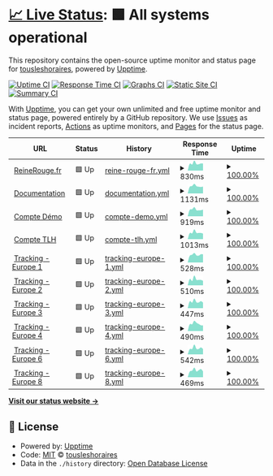 # [📈 Live Status](https://tousleshoraires.github.io/uptime-rr): <!--live status--> **🟩 All systems operational**

This repository contains the open-source uptime monitor and status page for [tousleshoraires](https://tousleshoraires.com), powered by [Upptime](https://github.com/upptime/upptime).

[![Uptime CI](https://github.com/tousleshoraires/uptime-rr/workflows/Uptime%20CI/badge.svg)](https://github.com/tousleshoraires/uptime-rr/actions?query=workflow%3A%22Uptime+CI%22)
[![Response Time CI](https://github.com/tousleshoraires/uptime-rr/workflows/Response%20Time%20CI/badge.svg)](https://github.com/tousleshoraires/uptime-rr/actions?query=workflow%3A%22Response+Time+CI%22)
[![Graphs CI](https://github.com/tousleshoraires/uptime-rr/workflows/Graphs%20CI/badge.svg)](https://github.com/tousleshoraires/uptime-rr/actions?query=workflow%3A%22Graphs+CI%22)
[![Static Site CI](https://github.com/tousleshoraires/uptime-rr/workflows/Static%20Site%20CI/badge.svg)](https://github.com/tousleshoraires/uptime-rr/actions?query=workflow%3A%22Static+Site+CI%22)
[![Summary CI](https://github.com/tousleshoraires/uptime-rr/workflows/Summary%20CI/badge.svg)](https://github.com/tousleshoraires/uptime-rr/actions?query=workflow%3A%22Summary+CI%22)

With [Upptime](https://upptime.js.org), you can get your own unlimited and free uptime monitor and status page, powered entirely by a GitHub repository. We use [Issues](https://github.com/tousleshoraires/uptime-rr/issues) as incident reports, [Actions](https://github.com/tousleshoraires/uptime-rr/actions) as uptime monitors, and [Pages](https://tousleshoraires.github.io/uptime-rr) for the status page.

<!--start: status pages-->
<!-- This summary is generated by Upptime (https://github.com/upptime/upptime) -->
<!-- Do not edit this manually, your changes will be overwritten -->
<!-- prettier-ignore -->
| URL | Status | History | Response Time | Uptime |
| --- | ------ | ------- | ------------- | ------ |
| <img alt="" src="https://icons.duckduckgo.com/ip3/reinerouge.fr.ico" height="13"> [ReineRouge.fr](https://reinerouge.fr) | 🟩 Up | [reine-rouge-fr.yml](https://github.com/tousleshoraires/uptime-rr/commits/HEAD/history/reine-rouge-fr.yml) | <details><summary><img alt="Response time graph" src="./graphs/reine-rouge-fr/response-time-week.png" height="20"> 830ms</summary><br><a href="https://status.reinerouge.fr/history/reine-rouge-fr"><img alt="Response time 1015" src="https://img.shields.io/endpoint?url=https%3A%2F%2Fraw.githubusercontent.com%2Ftousleshoraires%2Fuptime-rr%2FHEAD%2Fapi%2Freine-rouge-fr%2Fresponse-time.json"></a><br><a href="https://status.reinerouge.fr/history/reine-rouge-fr"><img alt="24-hour response time 826" src="https://img.shields.io/endpoint?url=https%3A%2F%2Fraw.githubusercontent.com%2Ftousleshoraires%2Fuptime-rr%2FHEAD%2Fapi%2Freine-rouge-fr%2Fresponse-time-day.json"></a><br><a href="https://status.reinerouge.fr/history/reine-rouge-fr"><img alt="7-day response time 830" src="https://img.shields.io/endpoint?url=https%3A%2F%2Fraw.githubusercontent.com%2Ftousleshoraires%2Fuptime-rr%2FHEAD%2Fapi%2Freine-rouge-fr%2Fresponse-time-week.json"></a><br><a href="https://status.reinerouge.fr/history/reine-rouge-fr"><img alt="30-day response time 902" src="https://img.shields.io/endpoint?url=https%3A%2F%2Fraw.githubusercontent.com%2Ftousleshoraires%2Fuptime-rr%2FHEAD%2Fapi%2Freine-rouge-fr%2Fresponse-time-month.json"></a><br><a href="https://status.reinerouge.fr/history/reine-rouge-fr"><img alt="1-year response time 1002" src="https://img.shields.io/endpoint?url=https%3A%2F%2Fraw.githubusercontent.com%2Ftousleshoraires%2Fuptime-rr%2FHEAD%2Fapi%2Freine-rouge-fr%2Fresponse-time-year.json"></a></details> | <details><summary><a href="https://status.reinerouge.fr/history/reine-rouge-fr">100.00%</a></summary><a href="https://status.reinerouge.fr/history/reine-rouge-fr"><img alt="All-time uptime 99.99%" src="https://img.shields.io/endpoint?url=https%3A%2F%2Fraw.githubusercontent.com%2Ftousleshoraires%2Fuptime-rr%2FHEAD%2Fapi%2Freine-rouge-fr%2Fuptime.json"></a><br><a href="https://status.reinerouge.fr/history/reine-rouge-fr"><img alt="24-hour uptime 100.00%" src="https://img.shields.io/endpoint?url=https%3A%2F%2Fraw.githubusercontent.com%2Ftousleshoraires%2Fuptime-rr%2FHEAD%2Fapi%2Freine-rouge-fr%2Fuptime-day.json"></a><br><a href="https://status.reinerouge.fr/history/reine-rouge-fr"><img alt="7-day uptime 100.00%" src="https://img.shields.io/endpoint?url=https%3A%2F%2Fraw.githubusercontent.com%2Ftousleshoraires%2Fuptime-rr%2FHEAD%2Fapi%2Freine-rouge-fr%2Fuptime-week.json"></a><br><a href="https://status.reinerouge.fr/history/reine-rouge-fr"><img alt="30-day uptime 100.00%" src="https://img.shields.io/endpoint?url=https%3A%2F%2Fraw.githubusercontent.com%2Ftousleshoraires%2Fuptime-rr%2FHEAD%2Fapi%2Freine-rouge-fr%2Fuptime-month.json"></a><br><a href="https://status.reinerouge.fr/history/reine-rouge-fr"><img alt="1-year uptime 100.00%" src="https://img.shields.io/endpoint?url=https%3A%2F%2Fraw.githubusercontent.com%2Ftousleshoraires%2Fuptime-rr%2FHEAD%2Fapi%2Freine-rouge-fr%2Fuptime-year.json"></a></details>
| <img alt="" src="https://icons.duckduckgo.com/ip3/support.reinerouge.fr.ico" height="13"> [Documentation](https://support.reinerouge.fr) | 🟩 Up | [documentation.yml](https://github.com/tousleshoraires/uptime-rr/commits/HEAD/history/documentation.yml) | <details><summary><img alt="Response time graph" src="./graphs/documentation/response-time-week.png" height="20"> 1131ms</summary><br><a href="https://status.reinerouge.fr/history/documentation"><img alt="Response time 1264" src="https://img.shields.io/endpoint?url=https%3A%2F%2Fraw.githubusercontent.com%2Ftousleshoraires%2Fuptime-rr%2FHEAD%2Fapi%2Fdocumentation%2Fresponse-time.json"></a><br><a href="https://status.reinerouge.fr/history/documentation"><img alt="24-hour response time 1055" src="https://img.shields.io/endpoint?url=https%3A%2F%2Fraw.githubusercontent.com%2Ftousleshoraires%2Fuptime-rr%2FHEAD%2Fapi%2Fdocumentation%2Fresponse-time-day.json"></a><br><a href="https://status.reinerouge.fr/history/documentation"><img alt="7-day response time 1131" src="https://img.shields.io/endpoint?url=https%3A%2F%2Fraw.githubusercontent.com%2Ftousleshoraires%2Fuptime-rr%2FHEAD%2Fapi%2Fdocumentation%2Fresponse-time-week.json"></a><br><a href="https://status.reinerouge.fr/history/documentation"><img alt="30-day response time 1422" src="https://img.shields.io/endpoint?url=https%3A%2F%2Fraw.githubusercontent.com%2Ftousleshoraires%2Fuptime-rr%2FHEAD%2Fapi%2Fdocumentation%2Fresponse-time-month.json"></a><br><a href="https://status.reinerouge.fr/history/documentation"><img alt="1-year response time 1263" src="https://img.shields.io/endpoint?url=https%3A%2F%2Fraw.githubusercontent.com%2Ftousleshoraires%2Fuptime-rr%2FHEAD%2Fapi%2Fdocumentation%2Fresponse-time-year.json"></a></details> | <details><summary><a href="https://status.reinerouge.fr/history/documentation">100.00%</a></summary><a href="https://status.reinerouge.fr/history/documentation"><img alt="All-time uptime 99.96%" src="https://img.shields.io/endpoint?url=https%3A%2F%2Fraw.githubusercontent.com%2Ftousleshoraires%2Fuptime-rr%2FHEAD%2Fapi%2Fdocumentation%2Fuptime.json"></a><br><a href="https://status.reinerouge.fr/history/documentation"><img alt="24-hour uptime 100.00%" src="https://img.shields.io/endpoint?url=https%3A%2F%2Fraw.githubusercontent.com%2Ftousleshoraires%2Fuptime-rr%2FHEAD%2Fapi%2Fdocumentation%2Fuptime-day.json"></a><br><a href="https://status.reinerouge.fr/history/documentation"><img alt="7-day uptime 100.00%" src="https://img.shields.io/endpoint?url=https%3A%2F%2Fraw.githubusercontent.com%2Ftousleshoraires%2Fuptime-rr%2FHEAD%2Fapi%2Fdocumentation%2Fuptime-week.json"></a><br><a href="https://status.reinerouge.fr/history/documentation"><img alt="30-day uptime 100.00%" src="https://img.shields.io/endpoint?url=https%3A%2F%2Fraw.githubusercontent.com%2Ftousleshoraires%2Fuptime-rr%2FHEAD%2Fapi%2Fdocumentation%2Fuptime-month.json"></a><br><a href="https://status.reinerouge.fr/history/documentation"><img alt="1-year uptime 100.00%" src="https://img.shields.io/endpoint?url=https%3A%2F%2Fraw.githubusercontent.com%2Ftousleshoraires%2Fuptime-rr%2FHEAD%2Fapi%2Fdocumentation%2Fuptime-year.json"></a></details>
| <img alt="" src="https://icons.duckduckgo.com/ip3/demo.reinerouge.fr.ico" height="13"> [Compte Démo](https://demo.reinerouge.fr) | 🟩 Up | [compte-demo.yml](https://github.com/tousleshoraires/uptime-rr/commits/HEAD/history/compte-demo.yml) | <details><summary><img alt="Response time graph" src="./graphs/compte-demo/response-time-week.png" height="20"> 919ms</summary><br><a href="https://status.reinerouge.fr/history/compte-demo"><img alt="Response time 1178" src="https://img.shields.io/endpoint?url=https%3A%2F%2Fraw.githubusercontent.com%2Ftousleshoraires%2Fuptime-rr%2FHEAD%2Fapi%2Fcompte-demo%2Fresponse-time.json"></a><br><a href="https://status.reinerouge.fr/history/compte-demo"><img alt="24-hour response time 893" src="https://img.shields.io/endpoint?url=https%3A%2F%2Fraw.githubusercontent.com%2Ftousleshoraires%2Fuptime-rr%2FHEAD%2Fapi%2Fcompte-demo%2Fresponse-time-day.json"></a><br><a href="https://status.reinerouge.fr/history/compte-demo"><img alt="7-day response time 919" src="https://img.shields.io/endpoint?url=https%3A%2F%2Fraw.githubusercontent.com%2Ftousleshoraires%2Fuptime-rr%2FHEAD%2Fapi%2Fcompte-demo%2Fresponse-time-week.json"></a><br><a href="https://status.reinerouge.fr/history/compte-demo"><img alt="30-day response time 978" src="https://img.shields.io/endpoint?url=https%3A%2F%2Fraw.githubusercontent.com%2Ftousleshoraires%2Fuptime-rr%2FHEAD%2Fapi%2Fcompte-demo%2Fresponse-time-month.json"></a><br><a href="https://status.reinerouge.fr/history/compte-demo"><img alt="1-year response time 1157" src="https://img.shields.io/endpoint?url=https%3A%2F%2Fraw.githubusercontent.com%2Ftousleshoraires%2Fuptime-rr%2FHEAD%2Fapi%2Fcompte-demo%2Fresponse-time-year.json"></a></details> | <details><summary><a href="https://status.reinerouge.fr/history/compte-demo">100.00%</a></summary><a href="https://status.reinerouge.fr/history/compte-demo"><img alt="All-time uptime 99.14%" src="https://img.shields.io/endpoint?url=https%3A%2F%2Fraw.githubusercontent.com%2Ftousleshoraires%2Fuptime-rr%2FHEAD%2Fapi%2Fcompte-demo%2Fuptime.json"></a><br><a href="https://status.reinerouge.fr/history/compte-demo"><img alt="24-hour uptime 100.00%" src="https://img.shields.io/endpoint?url=https%3A%2F%2Fraw.githubusercontent.com%2Ftousleshoraires%2Fuptime-rr%2FHEAD%2Fapi%2Fcompte-demo%2Fuptime-day.json"></a><br><a href="https://status.reinerouge.fr/history/compte-demo"><img alt="7-day uptime 100.00%" src="https://img.shields.io/endpoint?url=https%3A%2F%2Fraw.githubusercontent.com%2Ftousleshoraires%2Fuptime-rr%2FHEAD%2Fapi%2Fcompte-demo%2Fuptime-week.json"></a><br><a href="https://status.reinerouge.fr/history/compte-demo"><img alt="30-day uptime 100.00%" src="https://img.shields.io/endpoint?url=https%3A%2F%2Fraw.githubusercontent.com%2Ftousleshoraires%2Fuptime-rr%2FHEAD%2Fapi%2Fcompte-demo%2Fuptime-month.json"></a><br><a href="https://status.reinerouge.fr/history/compte-demo"><img alt="1-year uptime 97.51%" src="https://img.shields.io/endpoint?url=https%3A%2F%2Fraw.githubusercontent.com%2Ftousleshoraires%2Fuptime-rr%2FHEAD%2Fapi%2Fcompte-demo%2Fuptime-year.json"></a></details>
| <img alt="" src="https://icons.duckduckgo.com/ip3/tlh.reinerouge.fr.ico" height="13"> [Compte TLH](https://tlh.reinerouge.fr) | 🟩 Up | [compte-tlh.yml](https://github.com/tousleshoraires/uptime-rr/commits/HEAD/history/compte-tlh.yml) | <details><summary><img alt="Response time graph" src="./graphs/compte-tlh/response-time-week.png" height="20"> 1013ms</summary><br><a href="https://status.reinerouge.fr/history/compte-tlh"><img alt="Response time 1164" src="https://img.shields.io/endpoint?url=https%3A%2F%2Fraw.githubusercontent.com%2Ftousleshoraires%2Fuptime-rr%2FHEAD%2Fapi%2Fcompte-tlh%2Fresponse-time.json"></a><br><a href="https://status.reinerouge.fr/history/compte-tlh"><img alt="24-hour response time 861" src="https://img.shields.io/endpoint?url=https%3A%2F%2Fraw.githubusercontent.com%2Ftousleshoraires%2Fuptime-rr%2FHEAD%2Fapi%2Fcompte-tlh%2Fresponse-time-day.json"></a><br><a href="https://status.reinerouge.fr/history/compte-tlh"><img alt="7-day response time 1013" src="https://img.shields.io/endpoint?url=https%3A%2F%2Fraw.githubusercontent.com%2Ftousleshoraires%2Fuptime-rr%2FHEAD%2Fapi%2Fcompte-tlh%2Fresponse-time-week.json"></a><br><a href="https://status.reinerouge.fr/history/compte-tlh"><img alt="30-day response time 1128" src="https://img.shields.io/endpoint?url=https%3A%2F%2Fraw.githubusercontent.com%2Ftousleshoraires%2Fuptime-rr%2FHEAD%2Fapi%2Fcompte-tlh%2Fresponse-time-month.json"></a><br><a href="https://status.reinerouge.fr/history/compte-tlh"><img alt="1-year response time 1142" src="https://img.shields.io/endpoint?url=https%3A%2F%2Fraw.githubusercontent.com%2Ftousleshoraires%2Fuptime-rr%2FHEAD%2Fapi%2Fcompte-tlh%2Fresponse-time-year.json"></a></details> | <details><summary><a href="https://status.reinerouge.fr/history/compte-tlh">100.00%</a></summary><a href="https://status.reinerouge.fr/history/compte-tlh"><img alt="All-time uptime 93.50%" src="https://img.shields.io/endpoint?url=https%3A%2F%2Fraw.githubusercontent.com%2Ftousleshoraires%2Fuptime-rr%2FHEAD%2Fapi%2Fcompte-tlh%2Fuptime.json"></a><br><a href="https://status.reinerouge.fr/history/compte-tlh"><img alt="24-hour uptime 100.00%" src="https://img.shields.io/endpoint?url=https%3A%2F%2Fraw.githubusercontent.com%2Ftousleshoraires%2Fuptime-rr%2FHEAD%2Fapi%2Fcompte-tlh%2Fuptime-day.json"></a><br><a href="https://status.reinerouge.fr/history/compte-tlh"><img alt="7-day uptime 100.00%" src="https://img.shields.io/endpoint?url=https%3A%2F%2Fraw.githubusercontent.com%2Ftousleshoraires%2Fuptime-rr%2FHEAD%2Fapi%2Fcompte-tlh%2Fuptime-week.json"></a><br><a href="https://status.reinerouge.fr/history/compte-tlh"><img alt="30-day uptime 100.00%" src="https://img.shields.io/endpoint?url=https%3A%2F%2Fraw.githubusercontent.com%2Ftousleshoraires%2Fuptime-rr%2FHEAD%2Fapi%2Fcompte-tlh%2Fuptime-month.json"></a><br><a href="https://status.reinerouge.fr/history/compte-tlh"><img alt="1-year uptime 81.22%" src="https://img.shields.io/endpoint?url=https%3A%2F%2Fraw.githubusercontent.com%2Ftousleshoraires%2Fuptime-rr%2FHEAD%2Fapi%2Fcompte-tlh%2Fuptime-year.json"></a></details>
| <img alt="" src="https://icons.duckduckgo.com/ip3/tkg1.reinerouge.fr.ico" height="13"> [Tracking - Europe 1](https://tkg1.reinerouge.fr) | 🟩 Up | [tracking-europe-1.yml](https://github.com/tousleshoraires/uptime-rr/commits/HEAD/history/tracking-europe-1.yml) | <details><summary><img alt="Response time graph" src="./graphs/tracking-europe-1/response-time-week.png" height="20"> 528ms</summary><br><a href="https://status.reinerouge.fr/history/tracking-europe-1"><img alt="Response time 596" src="https://img.shields.io/endpoint?url=https%3A%2F%2Fraw.githubusercontent.com%2Ftousleshoraires%2Fuptime-rr%2FHEAD%2Fapi%2Ftracking-europe-1%2Fresponse-time.json"></a><br><a href="https://status.reinerouge.fr/history/tracking-europe-1"><img alt="24-hour response time 558" src="https://img.shields.io/endpoint?url=https%3A%2F%2Fraw.githubusercontent.com%2Ftousleshoraires%2Fuptime-rr%2FHEAD%2Fapi%2Ftracking-europe-1%2Fresponse-time-day.json"></a><br><a href="https://status.reinerouge.fr/history/tracking-europe-1"><img alt="7-day response time 528" src="https://img.shields.io/endpoint?url=https%3A%2F%2Fraw.githubusercontent.com%2Ftousleshoraires%2Fuptime-rr%2FHEAD%2Fapi%2Ftracking-europe-1%2Fresponse-time-week.json"></a><br><a href="https://status.reinerouge.fr/history/tracking-europe-1"><img alt="30-day response time 538" src="https://img.shields.io/endpoint?url=https%3A%2F%2Fraw.githubusercontent.com%2Ftousleshoraires%2Fuptime-rr%2FHEAD%2Fapi%2Ftracking-europe-1%2Fresponse-time-month.json"></a><br><a href="https://status.reinerouge.fr/history/tracking-europe-1"><img alt="1-year response time 526" src="https://img.shields.io/endpoint?url=https%3A%2F%2Fraw.githubusercontent.com%2Ftousleshoraires%2Fuptime-rr%2FHEAD%2Fapi%2Ftracking-europe-1%2Fresponse-time-year.json"></a></details> | <details><summary><a href="https://status.reinerouge.fr/history/tracking-europe-1">100.00%</a></summary><a href="https://status.reinerouge.fr/history/tracking-europe-1"><img alt="All-time uptime 89.64%" src="https://img.shields.io/endpoint?url=https%3A%2F%2Fraw.githubusercontent.com%2Ftousleshoraires%2Fuptime-rr%2FHEAD%2Fapi%2Ftracking-europe-1%2Fuptime.json"></a><br><a href="https://status.reinerouge.fr/history/tracking-europe-1"><img alt="24-hour uptime 100.00%" src="https://img.shields.io/endpoint?url=https%3A%2F%2Fraw.githubusercontent.com%2Ftousleshoraires%2Fuptime-rr%2FHEAD%2Fapi%2Ftracking-europe-1%2Fuptime-day.json"></a><br><a href="https://status.reinerouge.fr/history/tracking-europe-1"><img alt="7-day uptime 100.00%" src="https://img.shields.io/endpoint?url=https%3A%2F%2Fraw.githubusercontent.com%2Ftousleshoraires%2Fuptime-rr%2FHEAD%2Fapi%2Ftracking-europe-1%2Fuptime-week.json"></a><br><a href="https://status.reinerouge.fr/history/tracking-europe-1"><img alt="30-day uptime 100.00%" src="https://img.shields.io/endpoint?url=https%3A%2F%2Fraw.githubusercontent.com%2Ftousleshoraires%2Fuptime-rr%2FHEAD%2Fapi%2Ftracking-europe-1%2Fuptime-month.json"></a><br><a href="https://status.reinerouge.fr/history/tracking-europe-1"><img alt="1-year uptime 99.92%" src="https://img.shields.io/endpoint?url=https%3A%2F%2Fraw.githubusercontent.com%2Ftousleshoraires%2Fuptime-rr%2FHEAD%2Fapi%2Ftracking-europe-1%2Fuptime-year.json"></a></details>
| <img alt="" src="https://icons.duckduckgo.com/ip3/tkg2.reinerouge.fr.ico" height="13"> [Tracking - Europe 2](https://tkg2.reinerouge.fr) | 🟩 Up | [tracking-europe-2.yml](https://github.com/tousleshoraires/uptime-rr/commits/HEAD/history/tracking-europe-2.yml) | <details><summary><img alt="Response time graph" src="./graphs/tracking-europe-2/response-time-week.png" height="20"> 510ms</summary><br><a href="https://status.reinerouge.fr/history/tracking-europe-2"><img alt="Response time 576" src="https://img.shields.io/endpoint?url=https%3A%2F%2Fraw.githubusercontent.com%2Ftousleshoraires%2Fuptime-rr%2FHEAD%2Fapi%2Ftracking-europe-2%2Fresponse-time.json"></a><br><a href="https://status.reinerouge.fr/history/tracking-europe-2"><img alt="24-hour response time 387" src="https://img.shields.io/endpoint?url=https%3A%2F%2Fraw.githubusercontent.com%2Ftousleshoraires%2Fuptime-rr%2FHEAD%2Fapi%2Ftracking-europe-2%2Fresponse-time-day.json"></a><br><a href="https://status.reinerouge.fr/history/tracking-europe-2"><img alt="7-day response time 510" src="https://img.shields.io/endpoint?url=https%3A%2F%2Fraw.githubusercontent.com%2Ftousleshoraires%2Fuptime-rr%2FHEAD%2Fapi%2Ftracking-europe-2%2Fresponse-time-week.json"></a><br><a href="https://status.reinerouge.fr/history/tracking-europe-2"><img alt="30-day response time 522" src="https://img.shields.io/endpoint?url=https%3A%2F%2Fraw.githubusercontent.com%2Ftousleshoraires%2Fuptime-rr%2FHEAD%2Fapi%2Ftracking-europe-2%2Fresponse-time-month.json"></a><br><a href="https://status.reinerouge.fr/history/tracking-europe-2"><img alt="1-year response time 531" src="https://img.shields.io/endpoint?url=https%3A%2F%2Fraw.githubusercontent.com%2Ftousleshoraires%2Fuptime-rr%2FHEAD%2Fapi%2Ftracking-europe-2%2Fresponse-time-year.json"></a></details> | <details><summary><a href="https://status.reinerouge.fr/history/tracking-europe-2">100.00%</a></summary><a href="https://status.reinerouge.fr/history/tracking-europe-2"><img alt="All-time uptime 89.64%" src="https://img.shields.io/endpoint?url=https%3A%2F%2Fraw.githubusercontent.com%2Ftousleshoraires%2Fuptime-rr%2FHEAD%2Fapi%2Ftracking-europe-2%2Fuptime.json"></a><br><a href="https://status.reinerouge.fr/history/tracking-europe-2"><img alt="24-hour uptime 100.00%" src="https://img.shields.io/endpoint?url=https%3A%2F%2Fraw.githubusercontent.com%2Ftousleshoraires%2Fuptime-rr%2FHEAD%2Fapi%2Ftracking-europe-2%2Fuptime-day.json"></a><br><a href="https://status.reinerouge.fr/history/tracking-europe-2"><img alt="7-day uptime 100.00%" src="https://img.shields.io/endpoint?url=https%3A%2F%2Fraw.githubusercontent.com%2Ftousleshoraires%2Fuptime-rr%2FHEAD%2Fapi%2Ftracking-europe-2%2Fuptime-week.json"></a><br><a href="https://status.reinerouge.fr/history/tracking-europe-2"><img alt="30-day uptime 100.00%" src="https://img.shields.io/endpoint?url=https%3A%2F%2Fraw.githubusercontent.com%2Ftousleshoraires%2Fuptime-rr%2FHEAD%2Fapi%2Ftracking-europe-2%2Fuptime-month.json"></a><br><a href="https://status.reinerouge.fr/history/tracking-europe-2"><img alt="1-year uptime 99.92%" src="https://img.shields.io/endpoint?url=https%3A%2F%2Fraw.githubusercontent.com%2Ftousleshoraires%2Fuptime-rr%2FHEAD%2Fapi%2Ftracking-europe-2%2Fuptime-year.json"></a></details>
| <img alt="" src="https://icons.duckduckgo.com/ip3/tkg3.reinerouge.fr.ico" height="13"> [Tracking - Europe 3](https://tkg3.reinerouge.fr) | 🟩 Up | [tracking-europe-3.yml](https://github.com/tousleshoraires/uptime-rr/commits/HEAD/history/tracking-europe-3.yml) | <details><summary><img alt="Response time graph" src="./graphs/tracking-europe-3/response-time-week.png" height="20"> 447ms</summary><br><a href="https://status.reinerouge.fr/history/tracking-europe-3"><img alt="Response time 615" src="https://img.shields.io/endpoint?url=https%3A%2F%2Fraw.githubusercontent.com%2Ftousleshoraires%2Fuptime-rr%2FHEAD%2Fapi%2Ftracking-europe-3%2Fresponse-time.json"></a><br><a href="https://status.reinerouge.fr/history/tracking-europe-3"><img alt="24-hour response time 381" src="https://img.shields.io/endpoint?url=https%3A%2F%2Fraw.githubusercontent.com%2Ftousleshoraires%2Fuptime-rr%2FHEAD%2Fapi%2Ftracking-europe-3%2Fresponse-time-day.json"></a><br><a href="https://status.reinerouge.fr/history/tracking-europe-3"><img alt="7-day response time 447" src="https://img.shields.io/endpoint?url=https%3A%2F%2Fraw.githubusercontent.com%2Ftousleshoraires%2Fuptime-rr%2FHEAD%2Fapi%2Ftracking-europe-3%2Fresponse-time-week.json"></a><br><a href="https://status.reinerouge.fr/history/tracking-europe-3"><img alt="30-day response time 497" src="https://img.shields.io/endpoint?url=https%3A%2F%2Fraw.githubusercontent.com%2Ftousleshoraires%2Fuptime-rr%2FHEAD%2Fapi%2Ftracking-europe-3%2Fresponse-time-month.json"></a><br><a href="https://status.reinerouge.fr/history/tracking-europe-3"><img alt="1-year response time 606" src="https://img.shields.io/endpoint?url=https%3A%2F%2Fraw.githubusercontent.com%2Ftousleshoraires%2Fuptime-rr%2FHEAD%2Fapi%2Ftracking-europe-3%2Fresponse-time-year.json"></a></details> | <details><summary><a href="https://status.reinerouge.fr/history/tracking-europe-3">100.00%</a></summary><a href="https://status.reinerouge.fr/history/tracking-europe-3"><img alt="All-time uptime 99.99%" src="https://img.shields.io/endpoint?url=https%3A%2F%2Fraw.githubusercontent.com%2Ftousleshoraires%2Fuptime-rr%2FHEAD%2Fapi%2Ftracking-europe-3%2Fuptime.json"></a><br><a href="https://status.reinerouge.fr/history/tracking-europe-3"><img alt="24-hour uptime 100.00%" src="https://img.shields.io/endpoint?url=https%3A%2F%2Fraw.githubusercontent.com%2Ftousleshoraires%2Fuptime-rr%2FHEAD%2Fapi%2Ftracking-europe-3%2Fuptime-day.json"></a><br><a href="https://status.reinerouge.fr/history/tracking-europe-3"><img alt="7-day uptime 100.00%" src="https://img.shields.io/endpoint?url=https%3A%2F%2Fraw.githubusercontent.com%2Ftousleshoraires%2Fuptime-rr%2FHEAD%2Fapi%2Ftracking-europe-3%2Fuptime-week.json"></a><br><a href="https://status.reinerouge.fr/history/tracking-europe-3"><img alt="30-day uptime 100.00%" src="https://img.shields.io/endpoint?url=https%3A%2F%2Fraw.githubusercontent.com%2Ftousleshoraires%2Fuptime-rr%2FHEAD%2Fapi%2Ftracking-europe-3%2Fuptime-month.json"></a><br><a href="https://status.reinerouge.fr/history/tracking-europe-3"><img alt="1-year uptime 99.99%" src="https://img.shields.io/endpoint?url=https%3A%2F%2Fraw.githubusercontent.com%2Ftousleshoraires%2Fuptime-rr%2FHEAD%2Fapi%2Ftracking-europe-3%2Fuptime-year.json"></a></details>
| <img alt="" src="https://icons.duckduckgo.com/ip3/tkg4.reinerouge.fr.ico" height="13"> [Tracking - Europe 4](https://tkg4.reinerouge.fr) | 🟩 Up | [tracking-europe-4.yml](https://github.com/tousleshoraires/uptime-rr/commits/HEAD/history/tracking-europe-4.yml) | <details><summary><img alt="Response time graph" src="./graphs/tracking-europe-4/response-time-week.png" height="20"> 490ms</summary><br><a href="https://status.reinerouge.fr/history/tracking-europe-4"><img alt="Response time 606" src="https://img.shields.io/endpoint?url=https%3A%2F%2Fraw.githubusercontent.com%2Ftousleshoraires%2Fuptime-rr%2FHEAD%2Fapi%2Ftracking-europe-4%2Fresponse-time.json"></a><br><a href="https://status.reinerouge.fr/history/tracking-europe-4"><img alt="24-hour response time 379" src="https://img.shields.io/endpoint?url=https%3A%2F%2Fraw.githubusercontent.com%2Ftousleshoraires%2Fuptime-rr%2FHEAD%2Fapi%2Ftracking-europe-4%2Fresponse-time-day.json"></a><br><a href="https://status.reinerouge.fr/history/tracking-europe-4"><img alt="7-day response time 490" src="https://img.shields.io/endpoint?url=https%3A%2F%2Fraw.githubusercontent.com%2Ftousleshoraires%2Fuptime-rr%2FHEAD%2Fapi%2Ftracking-europe-4%2Fresponse-time-week.json"></a><br><a href="https://status.reinerouge.fr/history/tracking-europe-4"><img alt="30-day response time 507" src="https://img.shields.io/endpoint?url=https%3A%2F%2Fraw.githubusercontent.com%2Ftousleshoraires%2Fuptime-rr%2FHEAD%2Fapi%2Ftracking-europe-4%2Fresponse-time-month.json"></a><br><a href="https://status.reinerouge.fr/history/tracking-europe-4"><img alt="1-year response time 595" src="https://img.shields.io/endpoint?url=https%3A%2F%2Fraw.githubusercontent.com%2Ftousleshoraires%2Fuptime-rr%2FHEAD%2Fapi%2Ftracking-europe-4%2Fresponse-time-year.json"></a></details> | <details><summary><a href="https://status.reinerouge.fr/history/tracking-europe-4">100.00%</a></summary><a href="https://status.reinerouge.fr/history/tracking-europe-4"><img alt="All-time uptime 99.99%" src="https://img.shields.io/endpoint?url=https%3A%2F%2Fraw.githubusercontent.com%2Ftousleshoraires%2Fuptime-rr%2FHEAD%2Fapi%2Ftracking-europe-4%2Fuptime.json"></a><br><a href="https://status.reinerouge.fr/history/tracking-europe-4"><img alt="24-hour uptime 100.00%" src="https://img.shields.io/endpoint?url=https%3A%2F%2Fraw.githubusercontent.com%2Ftousleshoraires%2Fuptime-rr%2FHEAD%2Fapi%2Ftracking-europe-4%2Fuptime-day.json"></a><br><a href="https://status.reinerouge.fr/history/tracking-europe-4"><img alt="7-day uptime 100.00%" src="https://img.shields.io/endpoint?url=https%3A%2F%2Fraw.githubusercontent.com%2Ftousleshoraires%2Fuptime-rr%2FHEAD%2Fapi%2Ftracking-europe-4%2Fuptime-week.json"></a><br><a href="https://status.reinerouge.fr/history/tracking-europe-4"><img alt="30-day uptime 100.00%" src="https://img.shields.io/endpoint?url=https%3A%2F%2Fraw.githubusercontent.com%2Ftousleshoraires%2Fuptime-rr%2FHEAD%2Fapi%2Ftracking-europe-4%2Fuptime-month.json"></a><br><a href="https://status.reinerouge.fr/history/tracking-europe-4"><img alt="1-year uptime 99.98%" src="https://img.shields.io/endpoint?url=https%3A%2F%2Fraw.githubusercontent.com%2Ftousleshoraires%2Fuptime-rr%2FHEAD%2Fapi%2Ftracking-europe-4%2Fuptime-year.json"></a></details>
| <img alt="" src="https://icons.duckduckgo.com/ip3/tkg6.reinerouge.fr.ico" height="13"> [Tracking - Europe 6](https://tkg6.reinerouge.fr) | 🟩 Up | [tracking-europe-6.yml](https://github.com/tousleshoraires/uptime-rr/commits/HEAD/history/tracking-europe-6.yml) | <details><summary><img alt="Response time graph" src="./graphs/tracking-europe-6/response-time-week.png" height="20"> 542ms</summary><br><a href="https://status.reinerouge.fr/history/tracking-europe-6"><img alt="Response time 633" src="https://img.shields.io/endpoint?url=https%3A%2F%2Fraw.githubusercontent.com%2Ftousleshoraires%2Fuptime-rr%2FHEAD%2Fapi%2Ftracking-europe-6%2Fresponse-time.json"></a><br><a href="https://status.reinerouge.fr/history/tracking-europe-6"><img alt="24-hour response time 469" src="https://img.shields.io/endpoint?url=https%3A%2F%2Fraw.githubusercontent.com%2Ftousleshoraires%2Fuptime-rr%2FHEAD%2Fapi%2Ftracking-europe-6%2Fresponse-time-day.json"></a><br><a href="https://status.reinerouge.fr/history/tracking-europe-6"><img alt="7-day response time 542" src="https://img.shields.io/endpoint?url=https%3A%2F%2Fraw.githubusercontent.com%2Ftousleshoraires%2Fuptime-rr%2FHEAD%2Fapi%2Ftracking-europe-6%2Fresponse-time-week.json"></a><br><a href="https://status.reinerouge.fr/history/tracking-europe-6"><img alt="30-day response time 540" src="https://img.shields.io/endpoint?url=https%3A%2F%2Fraw.githubusercontent.com%2Ftousleshoraires%2Fuptime-rr%2FHEAD%2Fapi%2Ftracking-europe-6%2Fresponse-time-month.json"></a><br><a href="https://status.reinerouge.fr/history/tracking-europe-6"><img alt="1-year response time 630" src="https://img.shields.io/endpoint?url=https%3A%2F%2Fraw.githubusercontent.com%2Ftousleshoraires%2Fuptime-rr%2FHEAD%2Fapi%2Ftracking-europe-6%2Fresponse-time-year.json"></a></details> | <details><summary><a href="https://status.reinerouge.fr/history/tracking-europe-6">100.00%</a></summary><a href="https://status.reinerouge.fr/history/tracking-europe-6"><img alt="All-time uptime 99.99%" src="https://img.shields.io/endpoint?url=https%3A%2F%2Fraw.githubusercontent.com%2Ftousleshoraires%2Fuptime-rr%2FHEAD%2Fapi%2Ftracking-europe-6%2Fuptime.json"></a><br><a href="https://status.reinerouge.fr/history/tracking-europe-6"><img alt="24-hour uptime 100.00%" src="https://img.shields.io/endpoint?url=https%3A%2F%2Fraw.githubusercontent.com%2Ftousleshoraires%2Fuptime-rr%2FHEAD%2Fapi%2Ftracking-europe-6%2Fuptime-day.json"></a><br><a href="https://status.reinerouge.fr/history/tracking-europe-6"><img alt="7-day uptime 100.00%" src="https://img.shields.io/endpoint?url=https%3A%2F%2Fraw.githubusercontent.com%2Ftousleshoraires%2Fuptime-rr%2FHEAD%2Fapi%2Ftracking-europe-6%2Fuptime-week.json"></a><br><a href="https://status.reinerouge.fr/history/tracking-europe-6"><img alt="30-day uptime 100.00%" src="https://img.shields.io/endpoint?url=https%3A%2F%2Fraw.githubusercontent.com%2Ftousleshoraires%2Fuptime-rr%2FHEAD%2Fapi%2Ftracking-europe-6%2Fuptime-month.json"></a><br><a href="https://status.reinerouge.fr/history/tracking-europe-6"><img alt="1-year uptime 99.99%" src="https://img.shields.io/endpoint?url=https%3A%2F%2Fraw.githubusercontent.com%2Ftousleshoraires%2Fuptime-rr%2FHEAD%2Fapi%2Ftracking-europe-6%2Fuptime-year.json"></a></details>
| <img alt="" src="https://icons.duckduckgo.com/ip3/tkg8.reinerouge.fr.ico" height="13"> [Tracking - Europe 8](https://tkg8.reinerouge.fr) | 🟩 Up | [tracking-europe-8.yml](https://github.com/tousleshoraires/uptime-rr/commits/HEAD/history/tracking-europe-8.yml) | <details><summary><img alt="Response time graph" src="./graphs/tracking-europe-8/response-time-week.png" height="20"> 469ms</summary><br><a href="https://status.reinerouge.fr/history/tracking-europe-8"><img alt="Response time 525" src="https://img.shields.io/endpoint?url=https%3A%2F%2Fraw.githubusercontent.com%2Ftousleshoraires%2Fuptime-rr%2FHEAD%2Fapi%2Ftracking-europe-8%2Fresponse-time.json"></a><br><a href="https://status.reinerouge.fr/history/tracking-europe-8"><img alt="24-hour response time 390" src="https://img.shields.io/endpoint?url=https%3A%2F%2Fraw.githubusercontent.com%2Ftousleshoraires%2Fuptime-rr%2FHEAD%2Fapi%2Ftracking-europe-8%2Fresponse-time-day.json"></a><br><a href="https://status.reinerouge.fr/history/tracking-europe-8"><img alt="7-day response time 469" src="https://img.shields.io/endpoint?url=https%3A%2F%2Fraw.githubusercontent.com%2Ftousleshoraires%2Fuptime-rr%2FHEAD%2Fapi%2Ftracking-europe-8%2Fresponse-time-week.json"></a><br><a href="https://status.reinerouge.fr/history/tracking-europe-8"><img alt="30-day response time 493" src="https://img.shields.io/endpoint?url=https%3A%2F%2Fraw.githubusercontent.com%2Ftousleshoraires%2Fuptime-rr%2FHEAD%2Fapi%2Ftracking-europe-8%2Fresponse-time-month.json"></a><br><a href="https://status.reinerouge.fr/history/tracking-europe-8"><img alt="1-year response time 513" src="https://img.shields.io/endpoint?url=https%3A%2F%2Fraw.githubusercontent.com%2Ftousleshoraires%2Fuptime-rr%2FHEAD%2Fapi%2Ftracking-europe-8%2Fresponse-time-year.json"></a></details> | <details><summary><a href="https://status.reinerouge.fr/history/tracking-europe-8">100.00%</a></summary><a href="https://status.reinerouge.fr/history/tracking-europe-8"><img alt="All-time uptime 89.64%" src="https://img.shields.io/endpoint?url=https%3A%2F%2Fraw.githubusercontent.com%2Ftousleshoraires%2Fuptime-rr%2FHEAD%2Fapi%2Ftracking-europe-8%2Fuptime.json"></a><br><a href="https://status.reinerouge.fr/history/tracking-europe-8"><img alt="24-hour uptime 100.00%" src="https://img.shields.io/endpoint?url=https%3A%2F%2Fraw.githubusercontent.com%2Ftousleshoraires%2Fuptime-rr%2FHEAD%2Fapi%2Ftracking-europe-8%2Fuptime-day.json"></a><br><a href="https://status.reinerouge.fr/history/tracking-europe-8"><img alt="7-day uptime 100.00%" src="https://img.shields.io/endpoint?url=https%3A%2F%2Fraw.githubusercontent.com%2Ftousleshoraires%2Fuptime-rr%2FHEAD%2Fapi%2Ftracking-europe-8%2Fuptime-week.json"></a><br><a href="https://status.reinerouge.fr/history/tracking-europe-8"><img alt="30-day uptime 100.00%" src="https://img.shields.io/endpoint?url=https%3A%2F%2Fraw.githubusercontent.com%2Ftousleshoraires%2Fuptime-rr%2FHEAD%2Fapi%2Ftracking-europe-8%2Fuptime-month.json"></a><br><a href="https://status.reinerouge.fr/history/tracking-europe-8"><img alt="1-year uptime 99.92%" src="https://img.shields.io/endpoint?url=https%3A%2F%2Fraw.githubusercontent.com%2Ftousleshoraires%2Fuptime-rr%2FHEAD%2Fapi%2Ftracking-europe-8%2Fuptime-year.json"></a></details>

<!--end: status pages-->

[**Visit our status website →**](https://tousleshoraires.github.io/uptime-rr)

## 📄 License

- Powered by: [Upptime](https://github.com/upptime/upptime)
- Code: [MIT](./LICENSE) © [tousleshoraires](https://tousleshoraires.com)
- Data in the `./history` directory: [Open Database License](https://opendatacommons.org/licenses/odbl/1-0/)
